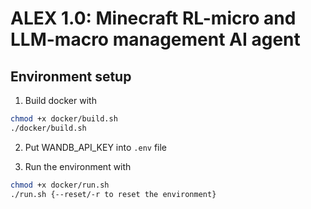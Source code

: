 # ALEX 1.0: Minecraft RL-micro and LLM-macro management AI agent
## Environment setup
1. Build docker with   
```bash
chmod +x docker/build.sh
./docker/build.sh
```

2. Put WANDB_API_KEY into `.env` file

3. Run the environment with
  
```bash
chmod +x docker/run.sh
./run.sh {--reset/-r to reset the environment}
```